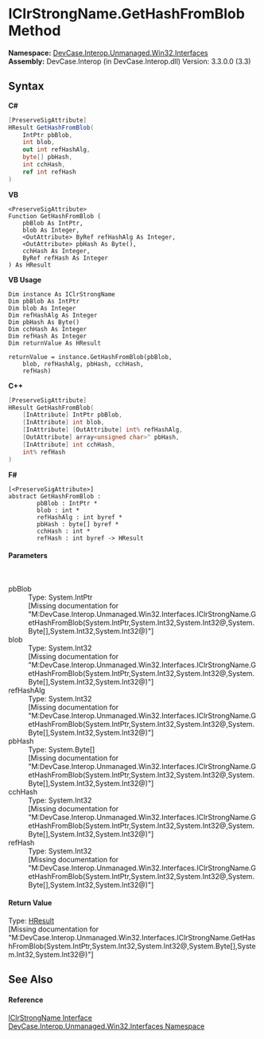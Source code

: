 # IClrStrongName.GetHashFromBlob Method 
 

**Namespace:**&nbsp;<a href="N_DevCase_Interop_Unmanaged_Win32_Interfaces">DevCase.Interop.Unmanaged.Win32.Interfaces</a><br />**Assembly:**&nbsp;DevCase.Interop (in DevCase.Interop.dll) Version: 3.3.0.0 (3.3)

## Syntax

**C#**<br />
``` C#
[PreserveSigAttribute]
HResult GetHashFromBlob(
	IntPtr pbBlob,
	int blob,
	out int refHashAlg,
	byte[] pbHash,
	int cchHash,
	ref int refHash
)
```

**VB**<br />
``` VB
<PreserveSigAttribute>
Function GetHashFromBlob ( 
	pbBlob As IntPtr,
	blob As Integer,
	<OutAttribute> ByRef refHashAlg As Integer,
	<OutAttribute> pbHash As Byte(),
	cchHash As Integer,
	ByRef refHash As Integer
) As HResult
```

**VB Usage**<br />
``` VB Usage
Dim instance As IClrStrongName
Dim pbBlob As IntPtr
Dim blob As Integer
Dim refHashAlg As Integer
Dim pbHash As Byte()
Dim cchHash As Integer
Dim refHash As Integer
Dim returnValue As HResult

returnValue = instance.GetHashFromBlob(pbBlob, 
	blob, refHashAlg, pbHash, cchHash, 
	refHash)
```

**C++**<br />
``` C++
[PreserveSigAttribute]
HResult GetHashFromBlob(
	[InAttribute] IntPtr pbBlob, 
	[InAttribute] int blob, 
	[InAttribute] [OutAttribute] int% refHashAlg, 
	[OutAttribute] array<unsigned char>^ pbHash, 
	[InAttribute] int cchHash, 
	int% refHash
)
```

**F#**<br />
``` F#
[<PreserveSigAttribute>]
abstract GetHashFromBlob : 
        pbBlob : IntPtr * 
        blob : int * 
        refHashAlg : int byref * 
        pbHash : byte[] byref * 
        cchHash : int * 
        refHash : int byref -> HResult 

```


#### Parameters
&nbsp;<dl><dt>pbBlob</dt><dd>Type: System.IntPtr<br />\[Missing <param name="pbBlob"/> documentation for "M:DevCase.Interop.Unmanaged.Win32.Interfaces.IClrStrongName.GetHashFromBlob(System.IntPtr,System.Int32,System.Int32@,System.Byte[],System.Int32,System.Int32@)"\]</dd><dt>blob</dt><dd>Type: System.Int32<br />\[Missing <param name="blob"/> documentation for "M:DevCase.Interop.Unmanaged.Win32.Interfaces.IClrStrongName.GetHashFromBlob(System.IntPtr,System.Int32,System.Int32@,System.Byte[],System.Int32,System.Int32@)"\]</dd><dt>refHashAlg</dt><dd>Type: System.Int32<br />\[Missing <param name="refHashAlg"/> documentation for "M:DevCase.Interop.Unmanaged.Win32.Interfaces.IClrStrongName.GetHashFromBlob(System.IntPtr,System.Int32,System.Int32@,System.Byte[],System.Int32,System.Int32@)"\]</dd><dt>pbHash</dt><dd>Type: System.Byte[]<br />\[Missing <param name="pbHash"/> documentation for "M:DevCase.Interop.Unmanaged.Win32.Interfaces.IClrStrongName.GetHashFromBlob(System.IntPtr,System.Int32,System.Int32@,System.Byte[],System.Int32,System.Int32@)"\]</dd><dt>cchHash</dt><dd>Type: System.Int32<br />\[Missing <param name="cchHash"/> documentation for "M:DevCase.Interop.Unmanaged.Win32.Interfaces.IClrStrongName.GetHashFromBlob(System.IntPtr,System.Int32,System.Int32@,System.Byte[],System.Int32,System.Int32@)"\]</dd><dt>refHash</dt><dd>Type: System.Int32<br />\[Missing <param name="refHash"/> documentation for "M:DevCase.Interop.Unmanaged.Win32.Interfaces.IClrStrongName.GetHashFromBlob(System.IntPtr,System.Int32,System.Int32@,System.Byte[],System.Int32,System.Int32@)"\]</dd></dl>

#### Return Value
Type: <a href="T_DevCase_Interop_Unmanaged_Win32_Enums_HResult">HResult</a><br />\[Missing <returns> documentation for "M:DevCase.Interop.Unmanaged.Win32.Interfaces.IClrStrongName.GetHashFromBlob(System.IntPtr,System.Int32,System.Int32@,System.Byte[],System.Int32,System.Int32@)"\]

## See Also


#### Reference
<a href="T_DevCase_Interop_Unmanaged_Win32_Interfaces_IClrStrongName">IClrStrongName Interface</a><br /><a href="N_DevCase_Interop_Unmanaged_Win32_Interfaces">DevCase.Interop.Unmanaged.Win32.Interfaces Namespace</a><br />